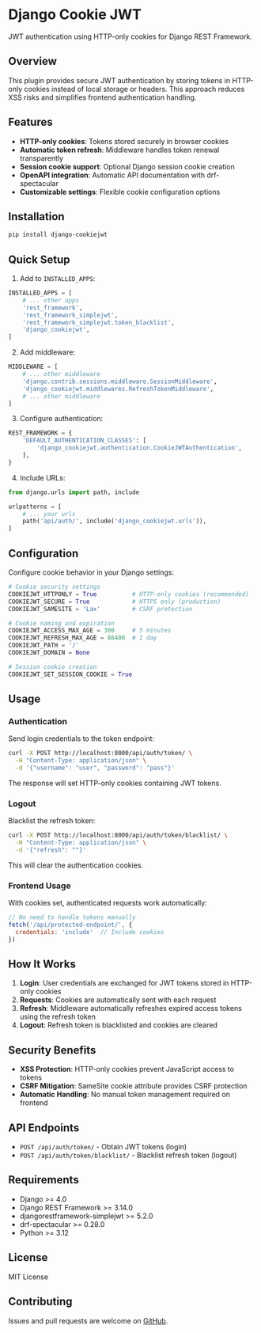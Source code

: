 # Django Cookie JWT

JWT authentication using HTTP-only cookies for Django REST Framework.

## Overview

This plugin provides secure JWT authentication by storing tokens in HTTP-only cookies instead of local storage or headers. This approach reduces XSS risks and simplifies frontend authentication handling.

## Features

- **HTTP-only cookies**: Tokens stored securely in browser cookies
- **Automatic token refresh**: Middleware handles token renewal transparently
- **Session cookie support**: Optional Django session cookie creation
- **OpenAPI integration**: Automatic API documentation with drf-spectacular
- **Customizable settings**: Flexible cookie configuration options

## Installation

```bash
pip install django-cookiejwt
```

## Quick Setup

1. Add to `INSTALLED_APPS`:

```python
INSTALLED_APPS = [
    # ... other apps
    'rest_framework',
    'rest_framework_simplejwt',
    'rest_framework_simplejwt.token_blacklist',
    'django_cookiejwt',
]
```

2. Add middleware:

```python
MIDDLEWARE = [
    # ... other middleware
    'django.contrib.sessions.middleware.SessionMiddleware',
    'django_cookiejwt.middlewares.RefreshTokenMiddleware',
    # ... other middleware
]
```

3. Configure authentication:

```python
REST_FRAMEWORK = {
    'DEFAULT_AUTHENTICATION_CLASSES': [
        'django_cookiejwt.authentication.CookieJWTAuthentication',
    ],
}
```

4. Include URLs:

```python
from django.urls import path, include

urlpatterns = [
    # ... your urls
    path('api/auth/', include('django_cookiejwt.urls')),
]
```

## Configuration

Configure cookie behavior in your Django settings:

```python
# Cookie security settings
COOKIEJWT_HTTPONLY = True          # HTTP-only cookies (recommended)
COOKIEJWT_SECURE = True            # HTTPS only (production)
COOKIEJWT_SAMESITE = 'Lax'         # CSRF protection

# Cookie naming and expiration
COOKIEJWT_ACCESS_MAX_AGE = 300     # 5 minutes
COOKIEJWT_REFRESH_MAX_AGE = 86400  # 1 day
COOKIEJWT_PATH = '/'
COOKIEJWT_DOMAIN = None

# Session cookie creation
COOKIEJWT_SET_SESSION_COOKIE = True
```

## Usage

### Authentication

Send login credentials to the token endpoint:

```bash
curl -X POST http://localhost:8000/api/auth/token/ \
  -H "Content-Type: application/json" \
  -d '{"username": "user", "password": "pass"}'
```

The response will set HTTP-only cookies containing JWT tokens.

### Logout

Blacklist the refresh token:

```bash
curl -X POST http://localhost:8000/api/auth/token/blacklist/ \
  -H "Content-Type: application/json" \
  -d '{"refresh": ""}'
```

This will clear the authentication cookies.

### Frontend Usage

With cookies set, authenticated requests work automatically:

```javascript
// No need to handle tokens manually
fetch('/api/protected-endpoint/', {
  credentials: 'include'  // Include cookies
})
```

## How It Works

1. **Login**: User credentials are exchanged for JWT tokens stored in HTTP-only cookies
2. **Requests**: Cookies are automatically sent with each request
3. **Refresh**: Middleware automatically refreshes expired access tokens using the refresh token
4. **Logout**: Refresh token is blacklisted and cookies are cleared

## Security Benefits

- **XSS Protection**: HTTP-only cookies prevent JavaScript access to tokens
- **CSRF Mitigation**: SameSite cookie attribute provides CSRF protection
- **Automatic Handling**: No manual token management required on frontend

## API Endpoints

- `POST /api/auth/token/` - Obtain JWT tokens (login)
- `POST /api/auth/token/blacklist/` - Blacklist refresh token (logout)

## Requirements

- Django >= 4.0
- Django REST Framework >= 3.14.0
- djangorestframework-simplejwt >= 5.2.0
- drf-spectacular >= 0.28.0
- Python >= 3.12

## License

MIT License

## Contributing

Issues and pull requests are welcome on [GitHub](https://github.com/muehlemann-popp/django-cookiejwt).